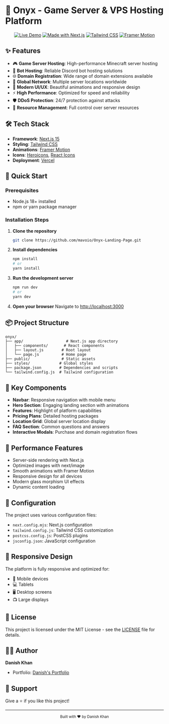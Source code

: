 # 🚀 Onyx - Game Server & VPS Hosting Platform

<div align="center">

  [![Live Demo](https://img.shields.io/badge/Live%20Demo-Visit%20Site-blue?style=for-the-badge)](https://onyx-delta-three.vercel.app)
  [![Made with Next.js](https://img.shields.io/badge/Made%20with-Next.js-000000?style=for-the-badge&logo=next.js)](https://nextjs.org)
  [![Tailwind CSS](https://img.shields.io/badge/Tailwind%20CSS-CSS%20Framework-38B2AC?style=for-the-badge&logo=tailwind-css)](https://tailwindcss.com)
  [![Framer Motion](https://img.shields.io/badge/Framer-Motion-0055FF?style=for-the-badge&logo=framer)](https://www.framer.com/motion/)
</div>

## ✨ Features

- 🎮 **Game Server Hosting**: High-performance Minecraft server hosting
- 🤖 **Bot Hosting**: Reliable Discord bot hosting solutions
- 🌐 **Domain Registration**: Wide range of domain extensions available
- 🚀 **Global Network**: Multiple server locations worldwide
- 💫 **Modern UI/UX**: Beautiful animations and responsive design
- ⚡ **High Performance**: Optimized for speed and reliability
- 🛡️ **DDoS Protection**: 24/7 protection against attacks
- 🎯 **Resource Management**: Full control over server resources

## 🛠️ Tech Stack

- **Framework**: [Next.js 15](https://nextjs.org/)
- **Styling**: [Tailwind CSS](https://tailwindcss.com/)
- **Animations**: [Framer Motion](https://www.framer.com/motion/)
- **Icons**: [Heroicons](https://heroicons.com/), [React Icons](https://react-icons.github.io/react-icons/)
- **Deployment**: [Vercel](https://vercel.com)

## 🚀 Quick Start

### Prerequisites

- Node.js 18+ installed
- npm or yarn package manager

### Installation Steps

1. **Clone the repository**
   ```bash
   git clone https://github.com/mavoio/Onyx-Landing-Page.git
   ```

2. **Install dependencies**
   ```bash
   npm install
   # or
   yarn install
   ```

3. **Run the development server**
   ```bash
   npm run dev
   # or
   yarn dev
   ```

4. **Open your browser**
   Navigate to [http://localhost:3000](http://localhost:3000)

## 📦 Project Structure

```
onyx/
├── app/                   # Next.js app directory
│   ├── components/       # React components
│   ├── layout.js        # Root layout
│   └── page.js          # Home page
├── public/              # Static assets
├── styles/             # Global styles
├── package.json        # Dependencies and scripts
└── tailwind.config.js  # Tailwind configuration
```

## 🎨 Key Components

- **Navbar**: Responsive navigation with mobile menu
- **Hero Section**: Engaging landing section with animations
- **Features**: Highlight of platform capabilities
- **Pricing Plans**: Detailed hosting packages
- **Location Grid**: Global server location display
- **FAQ Section**: Common questions and answers
- **Interactive Modals**: Purchase and domain registration flows

## 🌟 Performance Features

- Server-side rendering with Next.js
- Optimized images with next/image
- Smooth animations with Framer Motion
- Responsive design for all devices
- Modern glass morphism UI effects
- Dynamic content loading

## 🔧 Configuration

The project uses various configuration files:

- `next.config.mjs`: Next.js configuration
- `tailwind.config.js`: Tailwind CSS customization
- `postcss.config.js`: PostCSS plugins
- `jsconfig.json`: JavaScript configuration

## 📱 Responsive Design

The platform is fully responsive and optimized for:
- 📱 Mobile devices
- 💻 Tablets
- 🖥️ Desktop screens
- 📺 Large displays

## 📄 License

This project is licensed under the MIT License - see the [LICENSE](LICENSE) file for details.

## 👨‍💻 Author

**Danish Khan**
- Portfolio: [Danish's Portfolio](https://danishfolio-v2.vercel.app)

## 🌟 Support

Give a ⭐️ if you like this project!

---

<div align="center">
  <sub>Built with ❤️ by Danish Khan</sub>
</div> 
